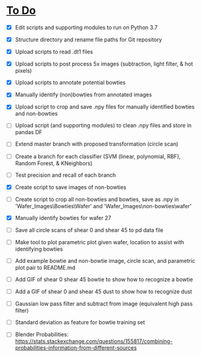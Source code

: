 # <u>To Do</u>
* [x]  Edit scripts and supporting modules to run on Python 3.7
* [x]  Structure directory and rename file paths for Git repository
* [x]  Upload scripts to read .dt1 files
* [x]  Upload scripts to post process 5x images (subtraction, light filter, & hot pixels)
* [x]  Upload scripts to annotate potential bowties
* [x]  Manually identify (non)bowties from annotated images
* [x]  Upload script to crop and save .npy files for manually identified bowties and non-bowties
* [ ]  Upload script (and supporting modules) to clean .npy files and store in pandas DF
* [ ]  Extend master branch with proposed transformation (circle scan) 
* [ ]  Create a branch for each classifier (SVM (linear, polynomial, RBF), Random Forest, & KNeighbors)
* [ ]  Test precision and recall of each branch


* [x]  Create script to save images of non-bowties
* [ ]  Create script to crop all non-bowties and bowties, save as .npy in 'Wafer_Images\\Bowties\\Wafer' and 'Wafer_Images\\non-bowties\\wafer'
* [x]  Manually identify bowties for wafer 27


* [ ]  Save all circle scans of shear 0 and shear 45 to pd data file


* [ ]  Make tool to plot parametric plot given wafer, location to assist with identifying bowties
* [ ]  Add example bowtie and non-bowtie image, circle scan, and parametric plot pair to README.md
* [ ]  Add GIF of shear 0 shear 45 bowtie to show how to recognize a bowtie
* [ ]  Add a GIF of shear 0 and shear 45 dust to show how to recognize dust


* [ ]  Gaussian low pass filter and subtract from image (equivalent high pass filter)
* [ ]  Standard deviation as feature for bowtie training set

* [ ]  Blender Probabilities: https://stats.stackexchange.com/questions/155817/combining-probabilities-information-from-different-sources